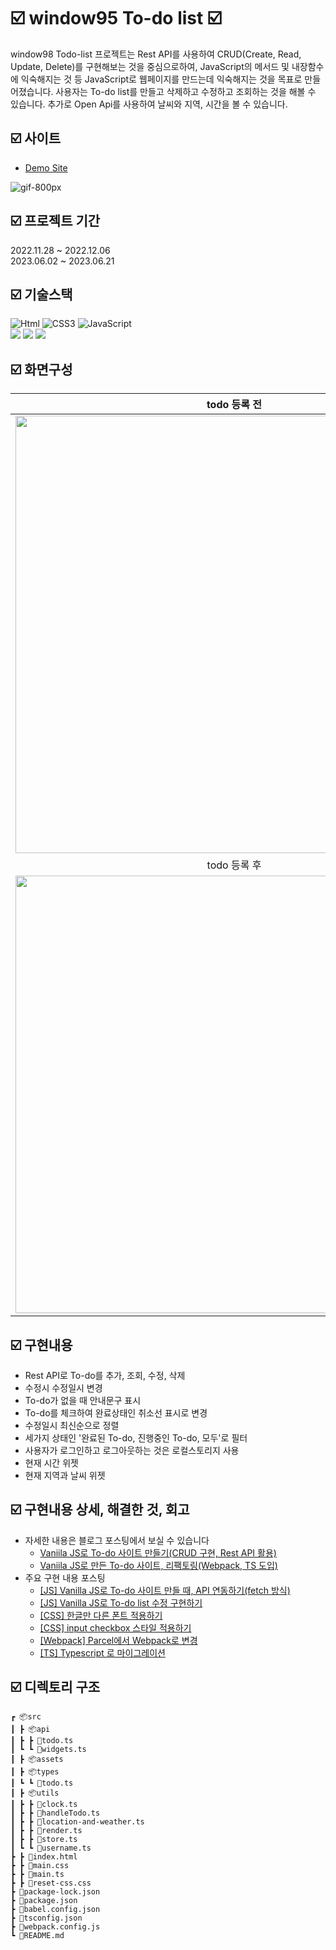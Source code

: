 # ☑️ window95 To-do list ☑️

window98 Todo-list 프로젝트는 Rest API를 사용하여 CRUD(Create, Read, Update, Delete)를 구현해보는 것을 중심으로하여, JavaScript의 메서드 및 내장함수에 익숙해지는 것 등 JavaScript로 웹페이지를 만드는데 익숙해지는 것을 목표로 만들어졌습니다. 사용자는 To-do list를 만들고 삭제하고 수정하고 조회하는 것을 해볼 수 있습니다. 추가로 Open Api를 사용하여 날씨와 지역, 시간을 볼 수 있습니다.

## ☑️ 사이트

- [Demo Site](https://window98-todolist-with-kitty.netlify.app/)

![gif-800px](https://velog.velcdn.com/images/eun0leee/post/ef2e9b2a-eea8-4628-93c5-afc286a8227a/image.gif)

## ☑️ 프로젝트 기간

2022.11.28 ~ 2022.12.06  
2023.06.02 ~ 2023.06.21

## ☑️ 기술스택

<img alt="Html" src ="https://img.shields.io/badge/HTML-E34F26.svg?&style=for-the-badge&logo=HTML5&logoColor=white"/> <img alt="CSS3" src ="https://img.shields.io/badge/CSS3-FF9933.svg?&style=for-the-badge&logo=CSS3&logoColor=white"/> <img alt="JavaScript" src ="https://img.shields.io/badge/JavaScript-F7DF1E.svg?&style=for-the-badge&logo=JavaScript&logoColor=white"/><br> <img src="https://img.shields.io/badge/typescript-3178C6?style=for-the-badge&logo=typescript&logoColor=white"> <img src="https://img.shields.io/badge/Webpack-8DD6F9?style=for-the-badge&logo=Webpack&logoColor=white"> <img src="https://img.shields.io/badge/.ENV-ECD53F?style=for-the-badge&logo=.ENV&logoColor=white">

## ☑️ 화면구성

|                                                         todo 등록 전                                                         |
| :--------------------------------------------------------------------------------------------------------------------------: |
| <img width="700" src="https://velog.velcdn.com/images/eun0leee/post/4611f7fb-3a62-4b21-9807-f157251719c8/image.png"/> |
|                                                         todo 등록 후                                                         |
| <img width="700" src="https://velog.velcdn.com/images/eun0leee/post/e5862e06-0e1b-4959-9c85-c236ffe1e166/image.png"/> |

## ☑️ 구현내용

- Rest API로 To-do를 추가, 조회, 수정, 삭제
- 수정시 수정일시 변경
- To-do가 없을 때 안내문구 표시
- To-do를 체크하여 완료상태인 취소선 표시로 변경
- 수정일시 최신순으로 정렬
- 세가지 상태인 '완료된 To-do, 진행중인 To-do, 모두'로 필터
- 사용자가 로그인하고 로그아웃하는 것은 로컬스토리지 사용
- 현재 시간 위젯
- 현재 지역과 날씨 위젯

## ☑️ 구현내용 상세, 해결한 것, 회고

- 자세한 내용은 블로그 포스팅에서 보실 수 있습니다
  - [Vaniila JS로 To-do 사이트 만들기(CRUD 구현, Rest API 활용)](https://velog.io/@eun0leee/todo)
  - [Vaniila JS로 만든 To-do 사이트, 리팩토링(Webpack, TS 도입)](https://velog.io/@eun0leee/Vaniila-JS로-만든-To-do-사이트-리팩토링)
- 주요 구현 내용 포스팅
  - [[JS] Vanilla JS로 To-do 사이트 만들 때, API 연동하기(fetch 방식)](https://velog.io/@eun0leee/JS-To-do-사이트-만들-때-API-연동하기)
  - [[JS] Vanilla JS로 To-do list 수정 구현하기](https://velog.io/@eun0leee/JS-Vanilla-JS로-To-do-list-수정-구현하기)
  - [[CSS] 한글만 다른 폰트 적용하기](https://velog.io/@eun0leee/CSS-다른-폰트-적용)
  - [[CSS] input checkbox 스타일 적용하기](https://velog.io/@eun0leee/CSS-input-checkbox-스타일-적용하기)
  - [[Webpack] Parcel에서 Webpack로 변경](https://velog.io/@eun0leee/Webpack-Parcel에서-Webpack로-변경)
  - [[TS] Typescript 로 마이그레이션](https://velog.io/@eun0leee/TS-Typescript-로-마이그레이션)

## ☑️ 디렉토리 구조

```
┏ 📦src
┃ ┣ 📦api
┃ ┣ ┣ 📜todo.ts
┃ ┗ ┗ 📜widgets.ts
┃ ┣ 📦assets
┃ ┣ 📦types
┃ ┗ ┗ 📜todo.ts
┃ ┣ 📦utils
┃ ┣ ┣ 📜clock.ts
┃ ┣ ┣ 📜handleTodo.ts
┃ ┣ ┣ 📜location-and-weather.ts
┃ ┣ ┣ 📜render.ts
┃ ┣ ┣ 📜store.ts
┃ ┗ ┗ 📜username.ts
┣ ┣ 📜index.html
┣ ┣ 📜main.css
┣ ┣ 📜main.ts
┣ ┣ 📜reset-css.css
┣ 📜package-lock.json
┣ 📜package.json
┣ 📜babel.config.json
┣ 📜tsconfig.json
┣ 📜webpack.config.js
┗ 📜README.md
```
